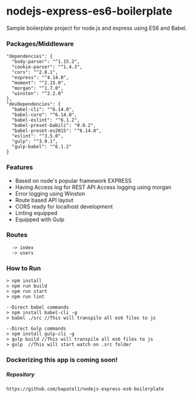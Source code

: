 # nodejs-express-es6-boilerplate
Sample boilerplate project for node.js and express using ES6 and Babel.

### Packages/Middleware
```
"dependencies": {
  "body-parser": "^1.15.2",
  "cookie-parser": "^1.4.3",
  "cors": "^2.8.1",
  "express": "^4.14.0",
  "moment": "^2.15.0",
  "morgan": "^1.7.0",
  "winston": "^2.2.0"
},
"devDependencies": {
  "babel-cli": "^6.14.0",
  "babel-core": "^6.14.0",
  "babel-eslint": "^6.1.2",
  "babel-preset-babili": "0.0.2",
  "babel-preset-es2015": "^6.14.0",
  "eslint": "^3.5.0",
  "gulp": "^3.9.1",
  "gulp-babel": "^6.1.2"
}
```

### Features
  - Based on node's popular framework EXPRESS
  - Having Access log for REST API Access logging using morgan
  - Error logging using Winston
  - Route based API layout
  - CORS ready for localhost development
  - Linting equipped
  - Equipped with Gulp

### Routes
```
  -> index
  -> users
```

### How to Run
  ```
  > npm install
  > npm run build
  > npm run start
  > npm run lint

  --Direct babel commands
  > npm install babel-cli -g
  > babel ./src //This will transpile all es6 files to js

  --Direct Gulp commands
  > npm install gulp-cli -g
  > gulp build //This will transpile all es6 files to js
  > gulp  //This will start watch on .src folder
  ```

### Dockerizing this app is coming soon!

##### Repository
```
https://github.com/bapatel1/nodejs-express-es6-boilerplate
```
